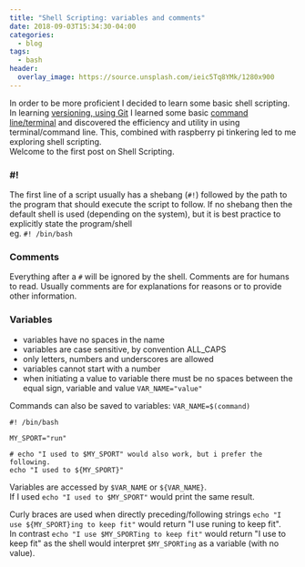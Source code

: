 ```yaml
---
title: "Shell Scripting: variables and comments"
date: 2018-09-03T15:34:30-04:00
categories:
  - blog
tags:
  - bash
header:
  overlay_image: https://source.unsplash.com/ieic5Tq8YMk/1280x900
---
```


In order to be more proficient I decided to learn some basic shell scripting. In learning [versioning, using Git](#) I learned some basic [command line/terminal](#) and discovered the efficiency and utility in using terminal/command line. This, combined with raspberry pi tinkering led to me exploring shell scripting.<br>
Welcome to the first post on Shell Scripting.

### #!
The first line of a script usually has a shebang (`#!`) followed by the path to the program that should execute the script to follow. If no shebang then the default shell is used (depending on the system), but it is best practice to explicitly state the program/shell<br>
eg. `#! /bin/bash`
### Comments
Everything after a `#` will be ignored by the shell. Comments are for humans to read. Usually comments are for explanations for reasons or to provide other information.
### Variables
- variables have no spaces in the name
- variables are case sensitive, by convention ALL_CAPS
- only letters, numbers and underscores are allowed
- variables cannot start with a number
- when initiating a value to variable there must be no spaces between the equal sign, variable and value `VAR_NAME="value"`

Commands can also be saved to variables: `VAR_NAME=$(command)`

```
#! /bin/bash

MY_SPORT="run"

# echo "I used to $MY_SPORT" would also work, but i prefer the following.
echo "I used to ${MY_SPORT}"
```


Variables are accessed by `$VAR_NAME` or `${VAR_NAME}`.<br>
If I used `echo "I used to $MY_SPORT"` would print the same result.

Curly braces are used when directly preceding/following strings `echo "I use ${MY_SPORT}ing to keep fit"` would return "I use runing to keep fit". <br>
In contrast `echo "I use $MY_SPORTing to keep fit"` would return "I use to keep fit" as the shell would interpret `$MY_SPORTing` as a variable (with no value).
